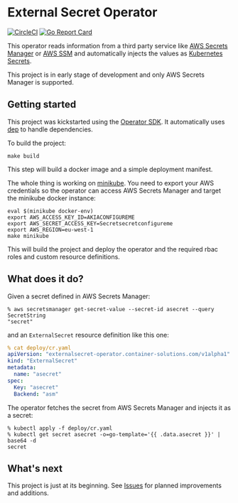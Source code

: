# External Secret Operator
[![CircleCI](https://circleci.com/gh/ContainerSolutions/externalsecret-operator.svg?style=svg)](https://circleci.com/gh/ContainerSolutions/externalsecret-operator) [![Go Report Card](https://goreportcard.com/badge/github.com/ContainerSolutions/externalsecret-operator)](https://goreportcard.com/report/github.com/ContainerSolutions/externalsecret-operator)

This operator reads information from a third party service
like [AWS Secrets Manager](https://aws.amazon.com/secrets-manager/) or [AWS SSM](https://docs.aws.amazon.com/systems-manager/latest/userguide/systems-manager-paramstore.html) and automatically injects the values as [Kubernetes Secrets](https://kubernetes.io/docs/concepts/configuration/secret/).

This project is in early stage of development and only AWS Secrets Manager is
supported.

## Getting started

This project was kickstarted using the [Operator
SDK](https://github.com/operator-framework/operator-sdk). It automatically uses
[dep](https://github.com/golang/dep) to handle dependencies.

To build the project:

```shell
make build
```

This step will build a docker image and a simple deployment manifest.

The whole thing is working on
[minikube](https://github.com/kubernetes/minikube). You need to export your AWS
credentials so the operator can access AWS Secrets Manager and target the
minikube docker instance:

```shell
eval $(minikube docker-env)
export AWS_ACCESS_KEY_ID=AKIACONFIGUREME
export AWS_SECRET_ACCESS_KEY=Secretsecretconfigureme 
export AWS_REGION=eu-west-1
make minikube
```
This will build the project and deploy the operator and the required rbac roles
and custom resource definitions.

## What does it do?
Given a secret defined in AWS Secrets Manager:

```shell
% aws secretsmanager get-secret-value --secret-id asecret --query SecretString
"secret"
```

and an `ExternalSecret` resource definition like this one:

```yaml
% cat deploy/cr.yaml 
apiVersion: "externalsecret-operator.container-solutions.com/v1alpha1"
kind: "ExternalSecret"
metadata:
  name: "asecret"
spec:
  Key: "asecret"
  Backend: "asm"
```

The operator fetches the secret from AWS Secrets Manager and injects it as a
secret:

```shell
% kubectl apply -f deploy/cr.yaml
% kubectl get secret asecret -o=go-template='{{ .data.asecret }}' | base64 -d
secret
```

## What's next

This project is just at its beginning. See
[Issues](https://github.com/ContainerSolutions/externalsecret-operator/issues)
for planned improvements and additions.
